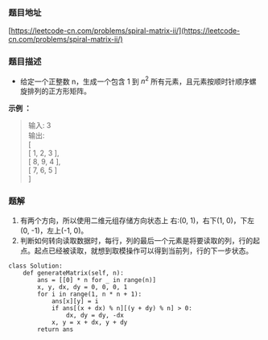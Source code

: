 ### 题目地址

[https://leetcode-cn.com/problems/spiral-matrix-ii/](https://leetcode-cn.com/problems/spiral-matrix-ii/)

### 题目描述

- 给定一个正整数 n，生成一个包含 1 到 $n^2$ 所有元素，且元素按顺时针顺序螺旋排列的正方形矩阵。

**示例 ：**

> 输入: 3  
> 输出:  
> [  
>  [ 1, 2, 3 ],  
>  [ 8, 9, 4 ],  
>  [ 7, 6, 5 ]  
> ]

### 题解

1. 有两个方向，所以使用二维元组存储方向状态上 右:(0, 1)，右下(1, 0)，下左(0, -1)，左上(-1, 0)。
2. 判断如何转向读取数据时，每行，列的最后一个元素是将要读取的列，行的起点。起点已经被读取，就想到取模操作可以得到当前列，行的下一步状态。

```
class Solution:
    def generateMatrix(self, n):
        ans = [[0] * n for _ in range(n)]
        x, y, dx, dy = 0, 0, 0, 1
        for i in range(1, n * n + 1):
            ans[x][y] = i
            if ans[(x + dx) % n][(y + dy) % n] > 0:
                dx, dy = dy, -dx
            x, y = x + dx, y + dy
        return ans
```
